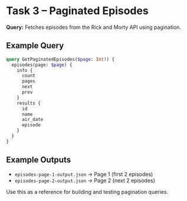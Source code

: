 # Task 3 – Paginated Episodes

**Query:** Fetches episodes from the Rick and Morty API using pagination.

## Example Query
```graphql
query GetPaginatedEpisodes($page: Int!) {
  episodes(page: $page) {
    info {
      count
      pages
      next
      prev
    }
    results {
      id
      name
      air_date
      episode
    }
  }
}
```

## Example Outputs
- `episodes-page-1-output.json` → Page 1 (first 2 episodes)
- `episodes-page-2-output.json` → Page 2 (next 2 episodes)

Use this as a reference for building and testing pagination queries.
